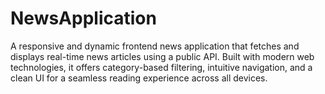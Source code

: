# NewsApplication
A responsive and dynamic frontend news application that fetches and displays real-time news articles using a public API. Built with modern web technologies, it offers category-based filtering, intuitive navigation, and a clean UI for a seamless reading experience across all devices.
